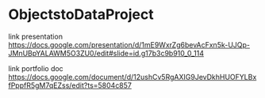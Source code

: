 # ObjectstoDataProject

link presentation
https://docs.google.com/presentation/d/1mE9WxrZg6bevAcFxn5k-UJQp-JMnUBpYALAWM5O3ZU0/edit#slide=id.g17b3c9b910_0_114

link portfolio doc
https://docs.google.com/document/d/12ushCv5RgAXIG9JevDkhHUOFYLBxfPppfR5gM7qEZss/edit?ts=5804c857
